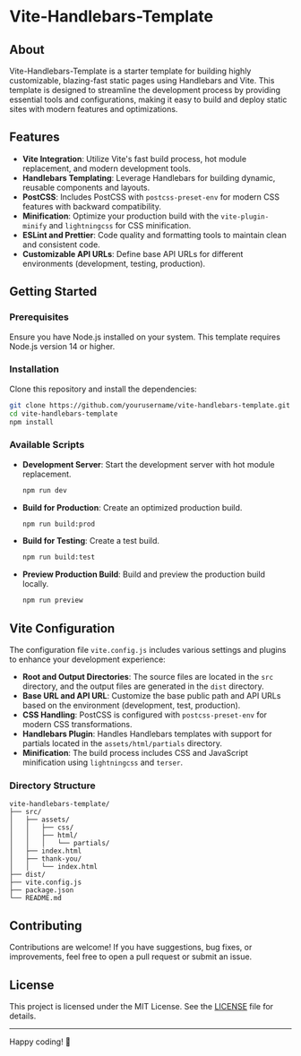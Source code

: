 
# Vite-Handlebars-Template

## About

Vite-Handlebars-Template is a starter template for building highly customizable, blazing-fast static pages using Handlebars and Vite. This template is designed to streamline the development process by providing essential tools and configurations, making it easy to build and deploy static sites with modern features and optimizations.

## Features

- **Vite Integration**: Utilize Vite's fast build process, hot module replacement, and modern development tools.
- **Handlebars Templating**: Leverage Handlebars for building dynamic, reusable components and layouts.
- **PostCSS**: Includes PostCSS with `postcss-preset-env` for modern CSS features with backward compatibility.
- **Minification**: Optimize your production build with the `vite-plugin-minify` and `lightningcss` for CSS minification.
- **ESLint and Prettier**: Code quality and formatting tools to maintain clean and consistent code.
- **Customizable API URLs**: Define base API URLs for different environments (development, testing, production).

## Getting Started

### Prerequisites

Ensure you have Node.js installed on your system. This template requires Node.js version 14 or higher.

### Installation

Clone this repository and install the dependencies:

```bash
git clone https://github.com/yourusername/vite-handlebars-template.git
cd vite-handlebars-template
npm install
```

### Available Scripts

- **Development Server**: Start the development server with hot module replacement.
  ```bash
  npm run dev
  ```
- **Build for Production**: Create an optimized production build.
  ```bash
  npm run build:prod
  ```
- **Build for Testing**: Create a test build.
  ```bash
  npm run build:test
  ```
- **Preview Production Build**: Build and preview the production build locally.
  ```bash
  npm run preview
  ```

## Vite Configuration

The configuration file `vite.config.js` includes various settings and plugins to enhance your development experience:

- **Root and Output Directories**: The source files are located in the `src` directory, and the output files are generated in the `dist` directory.
- **Base URL and API URL**: Customize the base public path and API URLs based on the environment (development, test, production).
- **CSS Handling**: PostCSS is configured with `postcss-preset-env` for modern CSS transformations.
- **Handlebars Plugin**: Handles Handlebars templates with support for partials located in the `assets/html/partials` directory.
- **Minification**: The build process includes CSS and JavaScript minification using `lightningcss` and `terser`.

### Directory Structure

```
vite-handlebars-template/
├── src/
│   ├── assets/
│   │   ├── css/
│   │   ├── html/
│   │   │   └── partials/
│   ├── index.html
│   ├── thank-you/
│   │   └── index.html
├── dist/
├── vite.config.js
├── package.json
└── README.md
```

## Contributing

Contributions are welcome! If you have suggestions, bug fixes, or improvements, feel free to open a pull request or submit an issue.

## License

This project is licensed under the MIT License. See the [LICENSE](LICENSE) file for details.

---

Happy coding! 🎉
